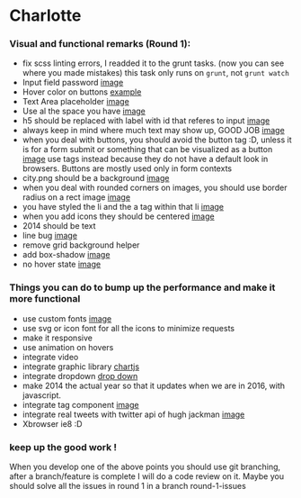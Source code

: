 Charlotte
===============

### Visual and functional remarks (Round 1):
  * fix scss linting errors, I readded it to the grunt tasks. (now you can see where you made mistakes) this task only runs on `grunt`, not `grunt watch`
  * Input field password [image](http://dl.getdropbox.com/u/7422112/screenshots/Screen%20Shot%202015-01-29%20at%2016.07.53.png)
  * Hover color on buttons [example](http://dl.getdropbox.com/u/7422112/screenshots/Screen%20Shot%202015-01-29%20at%2016.09.31.png)
  * Text Area placeholder [image](http://dl.getdropbox.com/u/7422112/screenshots/Screen%20Shot%202015-01-29%20at%2016.13.16.png)
  * Use al the space you have [image](http://dl.getdropbox.com/u/7422112/screenshots/Screen%20Shot%202015-01-29%20at%2016.14.33.png)
  * h5 should be replaced with label with id that referes to input [image](http://dl.getdropbox.com/u/7422112/screenshots/Screen%20Shot%202015-01-29%20at%2016.16.00.png)
  * always keep in mind where much text may show up, GOOD JOB [image](http://dl.getdropbox.com/u/7422112/screenshots/Screen%20Shot%202015-01-29%20at%2016.17.44.png)
  * when you deal with buttons, you should avoid the button tag :D, unless it is for a form submit or something that can be visualized as a button [image](http://dl.getdropbox.com/u/7422112/screenshots/Screen%20Shot%202015-01-29%20at%2016.19.32.png) use <a> tags instead because they do not have a default look in browsers. Buttons are mostly used only in form contexts
  * city.png should be a background [image](http://dl.getdropbox.com/u/7422112/screenshots/Screen%20Shot%202015-01-29%20at%2016.26.44.png)
  * when you deal with rounded corners on images, you should use border radius on a rect image [image](http://dl.getdropbox.com/u/7422112/screenshots/Screen%20Shot%202015-01-29%20at%2016.28.36.png)
  * you have styled the li and the a tag within that li [image](http://dl.getdropbox.com/u/7422112/screenshots/Screen%20Shot%202015-01-29%20at%2016.34.50.png)
  * when you add icons they should be centered [image](http://dl.getdropbox.com/u/7422112/screenshots/Screen%20Shot%202015-01-29%20at%2016.35.52.png)
  * 2014 should be text
  * line bug [image](http://dl.getdropbox.com/u/7422112/screenshots/Screen%20Shot%202015-01-29%20at%2016.52.25.png)
  * remove grid background helper
  * add box-shadow [image](http://dl.getdropbox.com/u/7422112/screenshots/Screen%20Shot%202015-01-29%20at%2016.53.01.png)
  * no hover state [image](http://dl.getdropbox.com/u/7422112/screenshots/Screen%20Shot%202015-01-29%20at%2016.56.30.png)

### Things you can do to bump up the performance and make it more functional
  * use custom fonts [image](http://dl.getdropbox.com/u/7422112/screenshots/Screen%20Shot%202015-01-29%20at%2016.30.24.png)
  * use svg or icon font for all the icons to minimize requests
  * make it responsive
  * use animation on hovers
  * integrate video
  * integrate graphic library [chartjs](http://www.chartjs.org/)
  * integrate dropdown [drop down](http://local.dev/charlotte/index.html) 
  * make 2014 the actual year so that it updates when we are in 2016, with javascript.
  * integrate tag component [image](http://dl.getdropbox.com/u/7422112/screenshots/Screen%20Shot%202015-01-29%20at%2016.54.49.png)
  * integrate real tweets with twitter api of hugh jackman [image](http://dl.getdropbox.com/u/7422112/screenshots/Screen%20Shot%202015-01-29%20at%2016.55.35.png)
  * Xbrowser ie8 :D

### keep up the good work !

When you develop one of the above points you should use git branching, after a branch/feature is complete I will do a code review on it.
Maybe you should solve all the issues in round 1 in a branch round-1-issues

